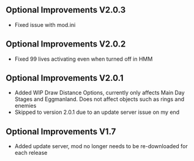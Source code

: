 ## Optional Improvements V2.0.3
- Fixed issue with mod.ini

## Optional Improvements V2.0.2
- Fixed 99 lives activating even when turned off in HMM

## Optional Improvements V2.0.1
- Added WIP Draw Distance Options, currently only affects Main Day Stages and Eggmanland. Does not affect objects such as rings and enemies
- Skipped to version 2.0.1 due to an update server issue on my end

## Optional Improvements V1.7
- Added update server, mod no longer needs to be re-downloaded for each release
